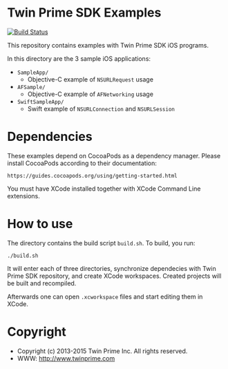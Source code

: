 # Twin Prime SDK Examples

[![Build Status](https://travis-ci.org/twinprime-ci/TwinPrimeSDK-examples.svg?branch=master)](https://travis-ci.org/twinprime-ci/TwinPrimeSDK-examples)

This repository contains examples with Twin Prime SDK iOS programs.

In this directory are the 3 sample iOS applications:

- `SampleApp/`
   - Objective-C example of `NSURLRequest` usage
- `AFSample/`
   - Objective-C example of `AFNetworking` usage
- `SwiftSampleApp/`
   - Swift example of `NSURLConnection` and `NSURLSession`

# Dependencies

These examples depend on CocoaPods as a dependency manager. Please install
CocoaPods according to their documentation:

	https://guides.cocoapods.org/using/getting-started.html

You must have XCode installed together with XCode Command Line extensions.

# How to use

The directory contains the build script `build.sh`.  To build, you run:

	./build.sh

It will enter each of three directories, synchronize dependecies with Twin
Prime SDK repository, and create XCode workspaces. Created projects will be
built and recompiled.

Afterwards one can open `.xcworkspace` files and start editing them in
XCode.

# Copyright 

- Copyright (c) 2013-2015 Twin Prime Inc. All rights reserved.
- WWW: http://www.twinprime.com
